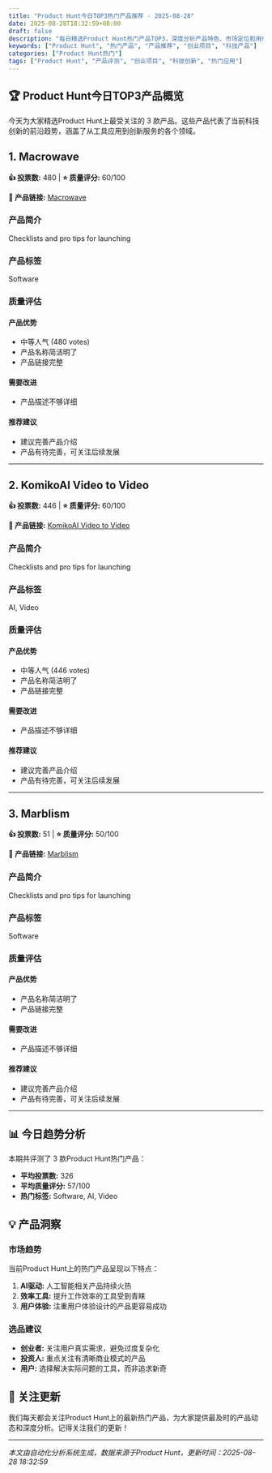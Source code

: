 ```yaml
---
title: "Product Hunt今日TOP3热门产品推荐 - 2025-08-28"
date: 2025-08-28T18:32:59+08:00
draft: false
description: "每日精选Product Hunt热门产品TOP3，深度分析产品特色、市场定位和用户价值"
keywords: ["Product Hunt", "热门产品", "产品推荐", "创业项目", "科技产品"]
categories: ["Product Hunt热门"]
tags: ["Product Hunt", "产品评测", "创业项目", "科技创新", "热门应用"]
---
```


## 🏆 Product Hunt今日TOP3产品概览

今天为大家精选Product Hunt上最受关注的 3 款产品。这些产品代表了当前科技创新的前沿趋势，涵盖了从工具应用到创新服务的各个领域。


## 1. Macrowave

**👍 投票数:** 480 | **⭐ 质量评分:** 60/100

**🔗 产品链接:** [Macrowave](https://www.producthunt.com/posts/macrowave)

### 产品简介

Checklists and pro tips for launching

### 产品标签

Software

### 质量评估

#### 产品优势
- 中等人气 (480 votes)
- 产品名称简洁明了
- 产品链接完整

#### 需要改进
- 产品描述不够详细

#### 推荐建议
- 建议完善产品介绍
- 产品有待完善，可关注后续发展

---


## 2. KomikoAI Video to Video

**👍 投票数:** 446 | **⭐ 质量评分:** 60/100

**🔗 产品链接:** [KomikoAI Video to Video](https://www.producthunt.com/posts/komikoai-video-to-video)

### 产品简介

Checklists and pro tips for launching

### 产品标签

AI, Video

### 质量评估

#### 产品优势
- 中等人气 (446 votes)
- 产品名称简洁明了
- 产品链接完整

#### 需要改进
- 产品描述不够详细

#### 推荐建议
- 建议完善产品介绍
- 产品有待完善，可关注后续发展

---


## 3. Marblism

**👍 投票数:** 51 | **⭐ 质量评分:** 50/100

**🔗 产品链接:** [Marblism](https://www.producthunt.com/posts/marblism)

### 产品简介

Checklists and pro tips for launching

### 产品标签

Software

### 质量评估

#### 产品优势
- 产品名称简洁明了
- 产品链接完整

#### 需要改进
- 产品描述不够详细

#### 推荐建议
- 建议完善产品介绍
- 产品有待完善，可关注后续发展

---



## 📊 今日趋势分析

本期共评测了 3 款Product Hunt热门产品：

- **平均投票数:** 326
- **平均质量评分:** 57/100
- **热门标签:** Software, AI, Video

## 💡 产品洞察

### 市场趋势
当前Product Hunt上的热门产品呈现以下特点：
1. **AI驱动:** 人工智能相关产品持续火热
2. **效率工具:** 提升工作效率的工具受到青睐  
3. **用户体验:** 注重用户体验设计的产品更容易成功

### 选品建议
- **创业者:** 关注用户真实需求，避免过度复杂化
- **投资人:** 重点关注有清晰商业模式的产品
- **用户:** 选择解决实际问题的工具，而非追求新奇

## 🔔 关注更新

我们每天都会关注Product Hunt上的最新热门产品，为大家提供最及时的产品动态和深度分析。记得关注我们的更新！

---

*本文由自动化分析系统生成，数据来源于Product Hunt，更新时间：2025-08-28 18:32:59*
